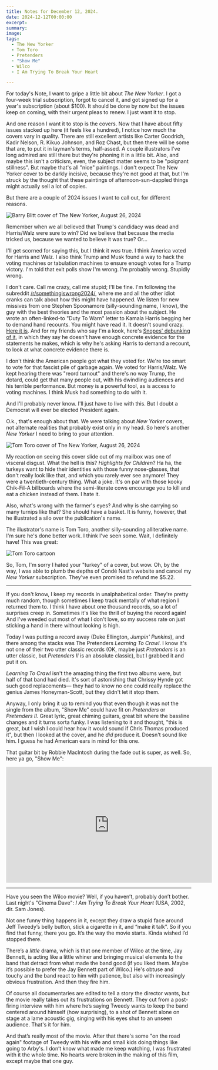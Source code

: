 ```yaml
---
title: Notes for December 12, 2024.
date: 2024-12-12T00:00:00
excerpt: 
summary: 
image: 
tags:
  - The New Yorker
  - Tom Toro
  - Pretenders
  - "Show Me"
  - Wilco
  - I Am Trying To Break Your Heart

---
```


For today's Note, I want to gripe a little bit about _The New Yorker_. I got a four-week trial subscription, forgot to cancel it, and got signed up for a year's subscription (about $100). It should be done by now but the issues keep on coming, with their urgent pleas to renew. I just want it to stop.

And one reason I want it to stop is the covers. Now that I have about fifty issues stacked up here (it feels like a hundred), I notice how much the covers vary in quality. There are still excellent artists like Carter Goodrich, Kadir Nelson, R. Kikuo Johnson, and Roz Chast, but then there will be some that are, to put it in layman's terms, half-assed. A couple illustrators I've long admired are still there but they're phoning it in a little bit. Also, and maybe this isn't a criticism, even, the subject matter seems to be "poignant stillness". But maybe that's all "nice" paintings. I don't expect The New Yorker cover to be darkly incisive, because they're not good at that, but I'm struck by the thought that these paintings of afternoon-sun-dappled things might actually sell a lot of copies.

But there are a couple of 2024 issues I want to call out, for different reasons.

![Barry Blitt cover of The New Yorker, August 26, 2024](/static/img/notes/new-yorker-blitt-aug-26-2024.jpg)

Remember when we all believed that Trump's candidacy was dead and Harris/Walz were sure to win? Did we believe that because the media tricked us, because we wanted to believe it was true? Or...

I'll get scorned for saying this, but I think it _was_ true. I think America voted for Harris and Walz. I also think Trump and Musk found a way to hack the voting machines or tabulation machines to ensure enough votes for a Trump victory. I'm told that exit polls show I'm wrong. I'm probably wrong. Stupidly wrong.

I don't care. Call me crazy, call me stupid; I'll be fine. I'm following the subreddit [/r/somethingiswrong2024/](https://www.reddit.com/r/somethingiswrong2024/), where me and all the other idiot cranks can talk about how this might have happened. We listen for new missives from one Stephen Spoonamore (silly-sounding name, I know), the guy with the best theories and the most passion about the subject. He wrote an often-linked-to "Duty To Warn" letter to Kamala Harris begging her to demand hand recounts. You might have read it. It doesn't sound crazy. [Here it is](https://substack.com/home/post/p-151721941). And for my friends who say I'm a kook, here's [Snopes' debunking of it](https://www.snopes.com/news/2024/11/21/stephen-spoonamore-letter-harris/), in which they say he doesn't have enough concrete evidence for the statements he makes, which is why he's asking Harris to demand a recount, to look at what concrete evidence there is.

I don't think the American people got what they voted for. We're too smart to vote for that fascist pile of garbage again. We voted for Harris/Walz. We kept hearing there was "reord turnout" and there's no way Trump, the dotard, could get that many people out, with his dwindling audiences and his terrible performance. But money is a powerful tool, as is access to voting machines. I think Musk had something to do with it.

And I'll probably never know. I'll just have to live with this. But I doubt a Democrat will ever be elected President again.

O.k., that's enough about that. We were talking about _New Yorker_ covers, not alternate realities that probably exist only in my head. So here's another _New Yorker_ I need to bring to your attention.

![Tom Toro cover of The New Yorker, August 26, 2024](/static/img/notes/new-yorker-toro-dec-2-2024.jpg)

My reaction on seeing this cover slide out of my mailbox was one of visceral disgust. What the hell is this? _Highlights for Children_? Ha ha, the turkeys want to hide their identities with those funny nose-glasses, that don't really look like that, and which you rarely ever see anymore! They were a twentieth-century thing. What a joke. It's on par with those kooky Chik-Fil-A billboards where the semi-literate cows encourage you to kill and eat a chicken instead of them. I hate it.

Also, what's wrong with the farmer's eyes? And why is she carrying so many turnips like that? She should have a basket. It is funny, however, that he illustrated a silo over the publication's name.

The illustrator's name is Tom Toro, another silly-sounding alliterative name. I'm sure he's done better work. I think I've seen some. Wait, I definitely have! This was great:

![Tom Toro cartoon](/static/img/notes/a-man-and-3-children-sit-around-a-fire-tom-toro.jpg)

So, Tom, I'm sorry I hated your "turkey" of a cover, but wow. Oh, by the way, I was able to plumb the depths of Condé Nast's website and cancel my _New Yorker_ subscription. They've even promised to refund me $5.22.

-----

If you don't know, I keep my records in unalphabetical order. They're pretty much random, though sometimes I keep track mentally of what region I returned them to. I think I have about one thousand records, so a lot of surprises creep in. Sometimes it's like the thrill of buying the record again! And I've weeded out most of what I don't love, so my success rate on just sticking a hand in there without looking is high.

Today I was putting a record away (Duke Ellington, _Jumpin' Punkins_), and there among the stacks was The Pretenders _Learning To Crawl_. I know it's not one of their two utter classic records (OK, maybe just _Pretenders_ is an utter classic, but _Pretenders II_ is an absolute classic), but I grabbed it and put it on.

_Learning To Crawl_ isn't the amazing thing the first two albums were, but half of that band had died. It's sort of astonishing that Chrissy Hynde got such good replacements&mdash; they had to know no one could really replace the genius James Honeyman-Scott, but they didn't let it stop them.

Anyway, I only bring it up to remind you that even though it was not the single from the album, "Show Me" could have fit on _Pretenders_ or _Pretenders II_. Great lyric, great chiming guitars, great bit where the bassline changes and it turns sorta funky. I was listening to it and thought, "this is great, but I wish I could hear how it would sound if Chris Thomas produced it", but then I looked at the cover, and he _did_ produce it. Doesn't sound like him. I guess he had American ears in mind for this one.

That guitar bit by Robbie MacIntosh during the fade out is super, as well. So, here ya go, "Show Me":

<iframe width="560" height="315" src="https://www.youtube.com/embed/oXs4N2j4CvA?si=age0_LNvA0CciK6K" title="YouTube video player" frameborder="0" allow="accelerometer; autoplay; clipboard-write; encrypted-media; gyroscope; picture-in-picture; web-share" referrerpolicy="strict-origin-when-cross-origin" allowfullscreen></iframe>

-----

Have you seen the Wilco movie? Well, if you haven’t, probably don’t bother. Last night's "Cinema Dave": _I Am Trying To Break Your Heart_ (USA, 2002, dir. Sam Jones).

Not one funny thing happens in it, except they draw a stupid face around Jeff Tweedy’s belly button, stick a cigarette in it, and “make it talk”. So if you find that funny, there you go. It’s the way the movie starts. Kinda wished I’d stopped there.

There’s a _little_ drama, which is that one member of Wilco at the time, Jay Bennett, is acting like a little whiner and bringing musical elements to the band that detract from what made the band good (if you liked them. Maybe it’s possible to prefer the Jay Bennett part of Wilco.) He's obtuse and touchy and the band react to him with patience, but also with increasingly obvious frustration. And then they fire him.

Of course all documentaries are edited to tell a story the director wants, but the movie really takes out its frustrations on Bennett. They cut from a post-firing interview with him where he’s saying Tweedy wants to keep the band centered around himself (how surprising), to a shot of Bennett alone on stage at a lame acoustic gig, singing with his eyes shut to an unseen audience. That's it for him.

And that’s really most of the movie. After that there's some "on the road again" footage of Tweedy with his wife and small kids doing things like going to Arby's. I don’t know what made me keep watching, I was frustrated with it the whole time. No hearts were broken in the making of this film, except maybe that one guy.